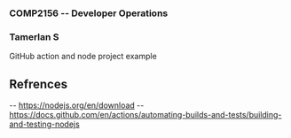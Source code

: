 ### COMP2156 -- Developer Operations
### Tamerlan S
GitHub action and node project example

## Refrences 

-- https://nodejs.org/en/download
-- https://docs.github.com/en/actions/automating-builds-and-tests/building-and-testing-nodejs